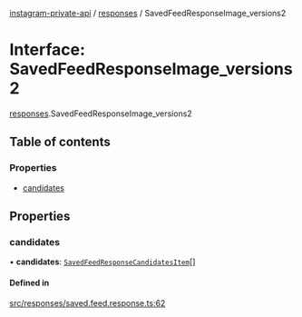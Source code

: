 [instagram-private-api](../../README.md) / [responses](../../modules/responses.md) / SavedFeedResponseImage_versions2

# Interface: SavedFeedResponseImage\_versions2

[responses](../../modules/responses.md).SavedFeedResponseImage_versions2

## Table of contents

### Properties

- [candidates](SavedFeedResponseImage_versions2.md#candidates)

## Properties

### candidates

• **candidates**: [`SavedFeedResponseCandidatesItem`](SavedFeedResponseCandidatesItem.md)[]

#### Defined in

[src/responses/saved.feed.response.ts:62](https://github.com/Nerixyz/instagram-private-api/blob/b3351b9/src/responses/saved.feed.response.ts#L62)
